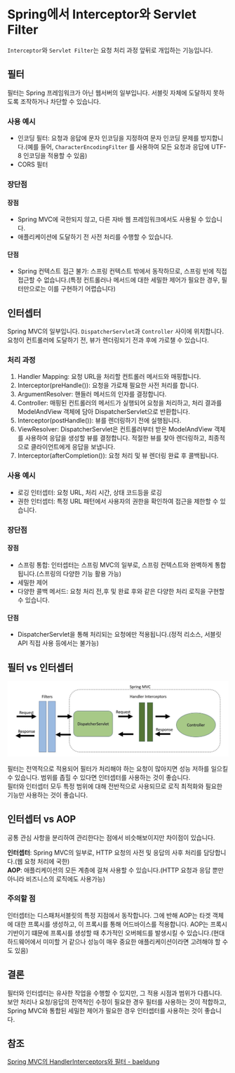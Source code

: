 # Spring에서 Interceptor와 Servlet Filter

`Interceptor`와 `Servlet Filter`는 요청 처리 과정 앞뒤로 개입하는 기능입니다.   

## 필터

필터는 Spring 프레임워크가 아닌 웹서버의 일부입니다. 서블릿 자체에 도달하지 못하도록 조작하거나 차단할 수 있습니다.

### 사용 예시

- 인코딩 필터: 요청과 응답에 문자 인코딩을 지정하여 문자 인코딩 문제를 방지합니다.(예를 들어, `CharacterEncodingFilter` 를 사용하여 모든 요청과 응답에 UTF-8 인코딩을 적용할 수 있음)
- CORS 필터

### 장단점

#### 장점

- Spring MVC에 국한되지 않고, 다른 자바 웹 프레임워크에서도 사용될 수 있습니다.
- 애플리케이션에 도달하기 전 사전 처리를 수행할 수 있습니다.

#### 단점

- Spring 컨텍스트 접근 불가: 스프링 컨텍스트 밖에서 동작하므로, 스프링 빈에 직접 접근할 수 없습니다.(특정 컨트롤러나 메서드에 대한 세밀한 제어가 필요한 경우, 필터만으로는 이를 구현하기 어렵습니다)

## 인터셉터

Spring MVC의 일부입니다. `DispatcherServlet`과 `Controller` 사이에 위치합니다. 요청이 컨트롤러에 도달하기 전, 뷰가 렌더링되기 전과 후에 가로챌 수 있습니다.   

### 처리 과정

1. Handler Mapping: 요청 URL을 처리할 컨트롤러 메서드와 매핑합니다.
2. Interceptor(preHandle()): 요청을 가로채 필요한 사전 처리를 합니다.
3. ArgumentResolver: 핸들러 메서드의 인자를 결정합니다.
4. Controller: 매핑된 컨트롤러의 메서드가 실행되어 요청을 처리하고, 처리 결과를 ModelAndView 객체에 담아 DispatcherServlet으로 반환합니다.
5. Interceptor(postHandle()): 뷰를 렌더링하기 전에 실행됩니다.
6. ViewResolver: DispatcherServlet은 컨트롤러부터 받은 ModelAndView 객체를 사용하여 응답을 생성할 뷰를 결정합니다. 적절한 뷰를 찾아 렌더링하고, 최종적으로 클라이언트에게 응답을 보냅니다.
7. Interceptor(afterCompletion()): 요청 처리 및 뷰 렌더링 완료 후 콜백됩니다.

### 사용 예시

- 로깅 인터셉터: 요청 URL, 처리 시간, 상태 코드등을 로깅
- 권한 인터셉터: 특정 URL 패턴에서 사용자의 권한을 확인하여 접근을 제한할 수 있습니다.

### 장단점

#### 장점

- 스프링 통합: 인터셉터는 스프링 MVC의 일부로, 스프링 컨텍스트와 완벽하게 통합됩니다.(스프링의 다양한 기능 활용 가능)
- 세밀한 제어
- 다양한 콜백 메서드: 요청 처리 전,후 및 완료 후와 같은 다양한 처리 로직을 구현할 수 있습니다.

#### 단점

- DispatcherServlet을 통해 처리되는 요청에만 적용됩니다.(정적 리소스, 서블릿 API 직접 사용 등에서는 불가능)

## 필터 vs 인터셉터

![alt text](<image/인터셉터와 필터.png>)

필터는 전역적으로 적용되어 필터가 처리해야 하는 요청이 많아지면 성능 저하를 일으킬 수 있습니다. 범위를 좁힐 수 있다면 인터셉터를 사용하는 것이 좋습니다.   
필터와 인터셉터 모두 특정 범위에 대해 전반적으로 사용되므로 로직 최적화와 필요한 기능만 사용하는 것이 좋습니다.

## 인터셉터 vs AOP

공통 관심 사항을 분리하여 관리한다는 점에서 비슷해보이지만 차이점이 있습니다.   

**인터셉터**: Spring MVC의 일부로, HTTP 요청의 사전 및 응답의 사후 처리를 담당합니다.(웹 요청 처리에 국한)   
**AOP**: 애플리케이션의 모든 계층에 걸쳐 사용할 수 있습니다.(HTTP 요청과 응답 뿐만 아니라 비즈니스의 로직에도 사용가능)

### 주의할 점

인터셉터는 디스패처서블릿의 특정 지점에서 동작합니다. 그에 반해 AOP는 타겟 객체에 대한 프록시를 생성하고, 이 프록시를 통해 어드바이스를 적용합니다. AOP는 프록시 기반이기 떄문에 프록시를 생성할 때 추가적인 오버헤드를 발생시킬 수 있습니다.(현대 하드웨어에서 미미할 거 같으나 성능이 매우 중요한 애플리케이션이라면 고려해야 할 수도 있음)

## 결론

필터와 인터셉터는 유사한 작업을 수행할 수 있지만, 그 적용 시점과 범위가 다릅니다. 보안 처리나 요청/응답의 전역적인 수정이 필요한 경우 필터를 사용하는 것이 적합하고, Spring MVC와 통합된 세밀한 제어가 필요한 경우 인터셉터를 사용하는 것이 좋습니다.

## 참조

[Spring MVC의 HandlerInterceptors와 필터 - baeldung](https://www.baeldung.com/spring-mvc-handlerinterceptor-vs-filter)

